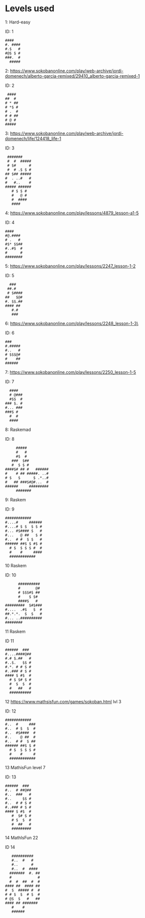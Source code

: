 # Levels used

1: Hard-easy

ID: 1

```
####   
#. ####
#.$   #
#@$ $ #
###.  #
  #####
```

2: https://www.sokobanonline.com/play/web-archive/jordi-domenech/alberto-garcia-remixed/29410_alberto-garcia-remixed-1

ID: 2

```
 #### 
##  # 
# * ##
# *$ #
# .  #
# # ##
# @ # 
##### 
```

3: https://www.sokobanonline.com/play/web-archive/jordi-domenech/life/124418_life-1

ID: 3

```
 #######    
 #  #  #####
 # $#      #
 #  # .$ $ #
## $## #####
#  . ..#   #
#   #..    #
##### ######
   # $ $ #  
   #   @ #  
   #  ####  
   ####     
```

4: https://www.sokobanonline.com/play/lessons/4879_lesson-a1-5 

ID: 4

```
####    
#@.#### 
# .   # 
#$* $$##
#..#$  #
#      #
########
```

5: https://www.sokobanonline.com/play/lessons/2247_lesson-1-2

ID: 5

```
  ###   
 ##.#   
 # $####
##   $@#
#. $$.##
#### ## 
   #.#  
   ###  
```

6: https://www.sokobanonline.com/play/lessons/2248_lesson-1-3\

ID: 6

```
###    
#.#####
#..   #
# $$$@#
#    ##
###### 
```

7: https://www.sokobanonline.com/play/lessons/2250_lesson-1-5

ID: 7

```
  ####  
  # @###
  #$$  #
### $. #
#... ###
###$ #  
  #  #  
  ####  
```

8: Raskemad

ID: 8

```
     #####
     #   #
     #$  #
   ###  $##
   #  $ $ #
####$# ## #   ######
#    # ## #####. ..#
# $   $      $ .*..#
#   ## ###$#@#...  #
######     #########
     #######
```

9: Raskem

ID: 9

```
############
#....#     ######
#....# $ $  $ $ #
#... #$#### $   #
#...   @ ##   $ #
#..  # #  $ $   #
###### ##$ $ #$ #
  # $  $ $ $ #  #
  #    #     ####
  ############
```

10 Raskem

ID: 10

```
      ##########
      #       @#
      # $$$#$ ##
      #    $ $#
      ####$   #
#########  $#$###
#....  .#$   $  #
##.*.*.  $  $   #
#... ..##########
########
```

11 Raskem

ID 11

```
######  ###
#....####@##
#.# $.##   #
#..$.   $$ #
#.*. # # $ #
#..### # $ #
#### $ #$  #
  # $ $# $ #
  #  $  $  #
  #   ##   #
  ##########
```

12 https://www.mathsisfun.com/games/sokoban.html lvl 3

ID: 12

```
############  
#..  #     ###
#..  # $  $  #
#..  #$####  #
#..    @ ##  #
#..  # #  $ ##
###### ##$ $ #
  # $  $ $ $ #
  #    #     #
  ############
```

13 MathisFun level 7

ID: 13

```
######  ### 
#..  # ##@##
#..  ###   #
#..     $$ #
#..  # # $ #
#..### # $ #
#### $ #$  #
   #  $# $ #
   # $  $  #
   #  ##   #
   #########
```

14 MathIsFun 22

ID 14

```
   ##########   
   #..  #   #   
   #..      #   
   #..  #  #### 
  #######  #. ##
  #            #
  #  #  ##  #  #
#### ##  #### ##
#  $  ##### #  #
# # $  $  # $  #
# @$  $   #   ##
#### ## ####### 
   #    #       
   ######  
```     